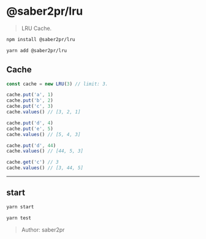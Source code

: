 # @saber2pr/lru

> LRU Cache.

```bash
npm install @saber2pr/lru

yarn add @saber2pr/lru
```

## Cache

```ts
const cache = new LRU(3) // limit: 3.

cache.put('a', 1)
cache.put('b', 2)
cache.put('c', 3)
cache.values() // [3, 2, 1]

cache.put('d', 4)
cache.put('e', 5)
cache.values() // [5, 4, 3]

cache.put('d', 44)
cache.values() // [44, 5, 3]

cache.get('c') // 3
cache.values() // [3, 44, 5]
```

---

## start

```bash
yarn start

yarn test
```

> Author: saber2pr
